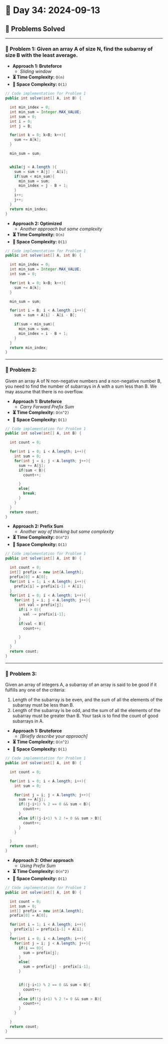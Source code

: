 
# 📅 Day 34: 2024-09-13

## 🚀 Problems Solved

---

### 🧩 Problem 1: Given an array A of size N, find the subarray of size B with the least average.
- **Approach 1: Bruteforce**
  - *Sliding window*
- **⏳ Time Complexity:** `O(n)`
- **💾 Space Complexity:** `O(1)`

```java
// Code implementation for Problem 1
public int solve(int[] A, int B) {

  int min_index = 0;
  int min_sum = Integer.MAX_VALUE;
  int sum = 0;
  int i = 0;
  int j = B;

  for(int k = 0; k<B; k++){
    sum += A[k];
  }

  min_sum = sum;


  while(j < A.length ){
    sum = sum + A[j] - A[i];
    if(sum < min_sum){
      min_sum = sum;
      min_index = j - B + 1;
    }
    i++;
    j++;
  }
  return min_index;
}
```

- **Approach 2: Optimized**
  - *Another approach but same complexity*
- **⏳ Time Complexity:** `O(n)`
- **💾 Space Complexity:** `O(1)`

```java
// Code implementation for Problem 1
public int solve(int[] A, int B) {

  int min_index = 0;
  int min_sum = Integer.MAX_VALUE;
  int sum = 0;

  for(int k = 0; k<B; k++){
    sum += A[k];
  }

  min_sum = sum;

  for(int i = B; i < A.length ;i++){
    sum = sum + A[i] - A[i - B];

    if(sum < min_sum){
      min_sum = sum;
      min_index = i - B + 1;
    }
  }
  return min_index;
}
```

---

### 🧩 Problem 2: 
Given an array A of N non-negative numbers and a non-negative number B,
you need to find the number of subarrays in A with a sum less than B.
We may assume that there is no overflow.
- **Approach 1: Bruteforce**
  - *Carry Forward Prefix Sum*
- **⏳ Time Complexity:** `O(n^2)`
- **💾 Space Complexity:** `O(1)`

```java
// Code implementation for Problem 1
public int solve(int[] A, int B) {

  int count = 0;

  for(int i = 0; i < A.length; i++){
    int sum = 0;
    for(int j = i; j < A.length; j++){
      sum += A[j];
      if(sum < B){
        count++;

      }
      else{
        break;
      }
    }
  }
  return count;
}
```

- **Approach 2: Prefix Sum**
  - *Another way of thinking but same complexity*
- **⏳ Time Complexity:** `O(n^2)`
- **💾 Space Complexity:** `O(1)`

```java
// Code implementation for Problem 1
public int solve(int[] A, int B) {

  int count = 0;
  int[] prefix = new int[A.length];
  prefix[0] = A[0];
  for(int i = 1; i < A.length; i++){
    prefix[i] = prefix[i-1] + A[i];
  }
  for(int i = 0; i < A.length; i++){
    for(int j = i; j < A.length; j++){
      int val = prefix[j];
      if(i > 0){
        val -= prefix[i-1];
      }
      if(val < B){
        count++;

      }
    }
  }
  return count;
}
```

---

### 🧩 Problem 3: 
Given an array of integers A, a subarray of an array is said to be good if it fulfills any one of the criteria:
1. Length of the subarray is be even, and the sum of all the elements of the subarray must be less than B.
2. Length of the subarray is be odd, and the sum of all the elements of the subarray must be greater than B.
   Your task is to find the count of good subarrays in A.

- **Approach 1: Bruteforce**
  - *[Briefly describe your approach]*
- **⏳ Time Complexity:** `O(n^2)`
- **💾 Space Complexity:** `O(1)`

```java
// Code implementation for Problem 1
public int solve(int[] A, int B) {

  int count = 0;

  for(int i = 0; i < A.length; i++){
    int sum = 0;

    for(int j = i; j < A.length; j++){
      sum += A[j];
      if((j-i+1) % 2 == 0 && sum < B){
        count++;
      }
      else if((j-i+1) % 2 != 0 && sum > B){
        count++;
      }
    }

  }
  return count;
}
```

- **Approach 2: Other approach**
  - *Using Prefix Sum*
- **⏳ Time Complexity:** `O(n^2)`
- **💾 Space Complexity:** `O(1)`

```java
// Code implementation for Problem 1
public int solve(int[] A, int B) {

  int count = 0;
  int sum = 0;
  int[] prefix = new int[A.length];
  prefix[0] = A[0];

  for(int i = 1; i < A.length; i++){
    prefix[i] = prefix[i-1] + A[i];
  }
  for(int i = 0; i < A.length; i++){
    for(int j = i; j < A.length; j++){
      if(i == 0){
        sum = prefix[j];
      }
      else{
        sum = prefix[j] - prefix[i-1];
      }


      if((j-i+1) % 2 == 0 && sum < B){
        count++;
      }
      else if((j-i+1) % 2 != 0 && sum > B){
        count++;
      }
    }

  }
  return count;
}
```

---

